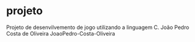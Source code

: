 # projeto
Projeto de desenvilvemento de jogo utilizando a linguagem C.
João Pedro Costa de Oliveira JoaoPedro-Costa-Oliveira
